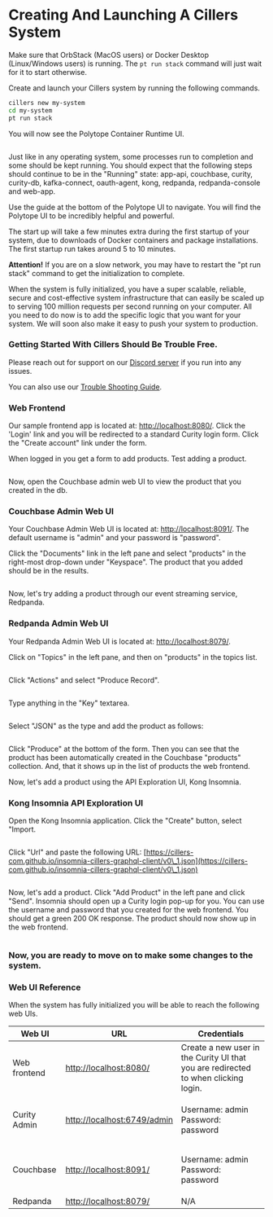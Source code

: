 # Creating And Launching A Cillers System

Make sure that OrbStack (MacOS users) or Docker Desktop (Linux/Windows users) is running. The `pt run stack` command will just wait for it to start otherwise.&#x20;

Create and launch your Cillers system by running the following commands.

```bash
cillers new my-system
cd my-system
pt run stack
```

You will now see the Polytope Container Runtime UI.

<figure><img src="../.gitbook/assets/image (10).png" alt=""><figcaption></figcaption></figure>

Just like in any operating system, some processes run to completion and some should be kept running. You should expect that the following steps should continue to be in the "Running" state: app-api, couchbase, curity, curity-db, kafka-connect, oauth-agent, kong, redpanda, redpanda-console and web-app.&#x20;

Use the guide at the bottom of the Polytope UI to navigate. You will find the Polytope UI to be incredibly helpful and powerful.&#x20;

The start up will take a few minutes extra during the first startup of your system, due to downloads of Docker containers and package installations. The first startup run takes around 5 to 10 minutes.&#x20;

**Attention!** If you are on a slow network, you may have to restart the "pt run stack" command to get the initialization to complete.&#x20;

When the system is fully initialized, you have a super scalable, reliable, secure and cost-effective system infrastructure that can easily be scaled up to serving 100 million requests per second running on your computer. All you need to do now is to add the specific logic that you want for your system. We will soon also make it easy to push your system to production.&#x20;

### Getting Started With Cillers Should Be Trouble Free.

Please reach out for support on our [Discord server](https://discord.gg/awFYddKwCw) if you run into any issues.&#x20;

You can also use our [Trouble Shooting Guide](trouble-shooting.md).&#x20;

### Web Frontend

Our sample frontend app is located at: [http://localhost:8080/](http://localhost:8080/). Click the 'Login' link and you will be redirected to a standard Curity login form. Click the "Create account" link under the form.&#x20;

When logged in you get a form to add products. Test adding a product.&#x20;

<figure><img src="../.gitbook/assets/image (4) (1).png" alt=""><figcaption></figcaption></figure>

Now, open the Couchbase admin web UI to view the product that you created in the db.&#x20;

### Couchbase Admin Web UI

Your Couchbase Admin Web UI is located at: [http://localhost:8091/](http://localhost:8091/). The default username is "admin" and your password is "password".&#x20;

Click the "Documents" link in the left pane and select "products" in the right-most drop-down under "Keyspace". The product that you added should be in the results.&#x20;

<figure><img src="../.gitbook/assets/image (3) (1).png" alt=""><figcaption></figcaption></figure>

Now, let's try adding a product through our event streaming service, Redpanda.&#x20;

### Redpanda Admin Web UI

Your Redpanda Admin Web UI is located at: [http://localhost:8079/](http://localhost:8079/).&#x20;

Click on "Topics" in the left pane, and then on "products" in the topics list.&#x20;

<figure><img src="../.gitbook/assets/image (5) (1).png" alt=""><figcaption></figcaption></figure>

Click "Actions" and select "Produce Record".&#x20;

<figure><img src="../.gitbook/assets/image (6) (1).png" alt=""><figcaption></figcaption></figure>

Type anything in the "Key" textarea.&#x20;

<figure><img src="../.gitbook/assets/image (8).png" alt=""><figcaption></figcaption></figure>

Select "JSON" as the type and add the product as follows:

<figure><img src="../.gitbook/assets/image (9).png" alt=""><figcaption></figcaption></figure>

Click "Produce" at the bottom of the form. Then you can see that the product has been automatically created in the Couchbase "products" collection. And, that it shows up in the list of products the web frontend.&#x20;

Now, let's add a product using the API Exploration UI, Kong Insomnia.&#x20;

### Kong Insomnia API Exploration UI

Open the Kong Insomnia application. Click the "Create" button, select "Import.&#x20;

<figure><img src="../.gitbook/assets/image (7).png" alt=""><figcaption></figcaption></figure>

Click "Url" and paste the following URL: [https://cillers-com.github.io/insomnia-cillers-graphql-client/v0\_1.json](https://cillers-com.github.io/insomnia-cillers-graphql-client/v0\_1.json)

<figure><img src="../.gitbook/assets/image (1) (1).png" alt=""><figcaption></figcaption></figure>

Now, let's add a product. Click "Add Product" in the left pane and click "Send".  Insomnia should open up a Curity login pop-up for you. You can use the username and password that you created for the web frontend. You should get a green 200 OK response. The product should now show up in the web frontend.&#x20;

<figure><img src="../.gitbook/assets/image (11).png" alt=""><figcaption></figcaption></figure>

### Now, you are ready to move on to make some changes to the system.&#x20;

### Web UI Reference&#x20;

When the system has fully initialized you will be able to reach the following web UIs.

| Web UI       | URL                                                        | Credentials                                                                         |
| ------------ | ---------------------------------------------------------- | ----------------------------------------------------------------------------------- |
| Web frontend | [http://localhost:8080/](http://localhost:8080/)           | Create a new user in the Curity UI that you are redirected to when clicking login.  |
| Curity Admin | [http://localhost:6749/admin](http://localhost:6749/admin) | <p>Username: admin<br>Password: password</p>                                        |
| Couchbase    | [http://localhost:8091/](http://localhost:8091/)           | <p>Username: admin<br>Password: password</p>                                        |
| Redpanda     | [http://localhost:8079/](http://localhost:8079/)           | N/A                                                                                 |



